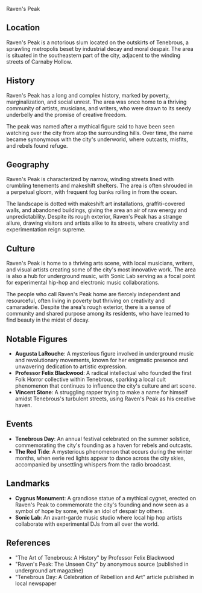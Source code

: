Raven's Peak

Location
----------

Raven's Peak is a notorious slum located on the outskirts of Tenebrous, a sprawling metropolis beset by industrial decay and moral despair. The area is situated in the southeastern part of the city, adjacent to the winding streets of Carnaby Hollow.

History
--------

Raven's Peak has a long and complex history, marked by poverty, marginalization, and social unrest. The area was once home to a thriving community of artists, musicians, and writers, who were drawn to its seedy underbelly and the promise of creative freedom.

The peak was named after a mythical figure said to have been seen watching over the city from atop the surrounding hills. Over time, the name became synonymous with the city's underworld, where outcasts, misfits, and rebels found refuge.

Geography
----------

Raven's Peak is characterized by narrow, winding streets lined with crumbling tenements and makeshift shelters. The area is often shrouded in a perpetual gloom, with frequent fog banks rolling in from the ocean.

The landscape is dotted with makeshift art installations, graffiti-covered walls, and abandoned buildings, giving the area an air of raw energy and unpredictability. Despite its rough exterior, Raven's Peak has a strange allure, drawing visitors and artists alike to its streets, where creativity and experimentation reign supreme.

Culture
-------

Raven's Peak is home to a thriving arts scene, with local musicians, writers, and visual artists creating some of the city's most innovative work. The area is also a hub for underground music, with Sonic Lab serving as a focal point for experimental hip-hop and electronic music collaborations.

The people who call Raven's Peak home are fiercely independent and resourceful, often living in poverty but thriving on creativity and camaraderie. Despite the area's rough exterior, there is a sense of community and shared purpose among its residents, who have learned to find beauty in the midst of decay.

Notable Figures
----------------

* **Augusta LaRouche**: A mysterious figure involved in underground music and revolutionary movements, known for her enigmatic presence and unwavering dedication to artistic expression.
* **Professor Felix Blackwood**: A radical intellectual who founded the first Folk Horror collective within Tenebrous, sparking a local cult phenomenon that continues to influence the city's culture and art scene.
* **Vincent Stone**: A struggling rapper trying to make a name for himself amidst Tenebrous's turbulent streets, using Raven's Peak as his creative haven.

Events
-------

* **Tenebrous Day**: An annual festival celebrated on the summer solstice, commemorating the city's founding as a haven for rebels and outcasts.
* **The Red Tide**: A mysterious phenomenon that occurs during the winter months, when eerie red lights appear to dance across the city skies, accompanied by unsettling whispers from the radio broadcast.

Landmarks
------------

* **Cygnus Monument**: A grandiose statue of a mythical cygnet, erected on Raven's Peak to commemorate the city's founding and now seen as a symbol of hope by some, while an idol of despair by others.
* **Sonic Lab**: An avant-garde music studio where local hip hop artists collaborate with experimental DJs from all over the world.

References
----------

* "The Art of Tenebrous: A History" by Professor Felix Blackwood
* "Raven's Peak: The Unseen City" by anonymous source (published in underground art magazine)
* "Tenebrous Day: A Celebration of Rebellion and Art" article published in local newspaper